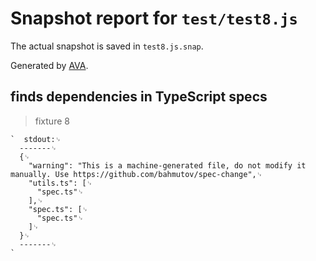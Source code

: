 # Snapshot report for `test/test8.js`

The actual snapshot is saved in `test8.js.snap`.

Generated by [AVA](https://avajs.dev).

## finds dependencies in TypeScript specs

> fixture 8

    `  stdout:␊
      -------␊
      {␊
        "warning": "This is a machine-generated file, do not modify it manually. Use https://github.com/bahmutov/spec-change",␊
        "utils.ts": [␊
          "spec.ts"␊
        ],␊
        "spec.ts": [␊
          "spec.ts"␊
        ]␊
      }␊
      -------␊
    `
